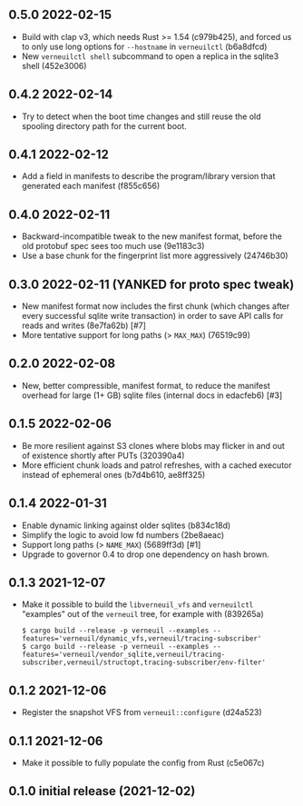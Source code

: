 0.5.0 2022-02-15
----------------
* Build with clap v3, which needs Rust >= 1.54 (c979b425), and forced
  us to only use long options for `--hostname` in `verneuilctl` (b6a8dfcd)
* New `verneuilctl shell` subcommand to open a replica in the sqlite3
  shell (452e3006)

0.4.2 2022-02-14
----------------
* Try to detect when the boot time changes and still reuse the old
  spooling directory path for the current boot.

0.4.1 2022-02-12
----------------
* Add a field in manifests to describe the program/library version
  that generated each manifest (f855c656)

0.4.0 2022-02-11
----------------
* Backward-incompatible tweak to the new manifest format,
  before the old protobuf spec sees too much use (9e1183c3)
* Use a base chunk for the fingerprint list more aggressively
  (24746b30)

0.3.0 2022-02-11 (YANKED for proto spec tweak)
----------------
* New manifest format now includes the first chunk (which changes
  after every successful sqlite write transaction) in order to save
  API calls for reads and writes (8e7fa62b) [#7]
* More tentative support for long paths (> `MAX_MAX`) (76519c99)

0.2.0 2022-02-08
----------------
* New, better compressible, manifest format, to reduce the manifest
  overhead for large (1+ GB) sqlite files (internal docs in edacfeb6) [#3]

0.1.5 2022-02-06
----------------
* Be more resilient against S3 clones where blobs may flicker in
  and out of existence shortly after PUTs (320390a4)
* More efficient chunk loads and patrol refreshes, with a cached
  executor instead of ephemeral ones (b7d4b610, ae8ff325)

0.1.4 2022-01-31
-----------------
* Enable dynamic linking against older sqlites (b834c18d)
* Simplify the logic to avoid low fd numbers (2be8aeac)
* Support long paths (> `NAME_MAX`) (5689ff3d) [#1]
* Upgrade to governor 0.4 to drop one dependency on hash brown.

0.1.3 2021-12-07
----------------
* Make it possible to build the `libverneuil_vfs` and `verneuilctl`
  "examples" out of the `verneuil` tree, for example with (839265a)

  ```
  $ cargo build --release -p verneuil --examples --features='verneuil/dynamic_vfs,verneuil/tracing-subscriber'
  $ cargo build --release -p verneuil --examples --features='verneuil/vendor_sqlite,verneuil/tracing-subscriber,verneuil/structopt,tracing-subscriber/env-filter'
  ```

0.1.2 2021-12-06
----------------
* Register the snapshot VFS from `verneuil::configure` (d24a523)

0.1.1 2021-12-06
----------------
* Make it possible to fully populate the config from Rust (c5e067c)

0.1.0 initial release (2021-12-02)
----------------------------------
